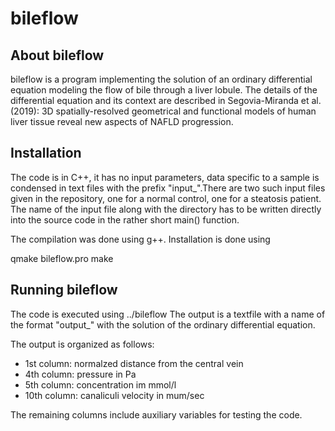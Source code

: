 # bileflow

## About bileflow

bileflow is a program implementing the solution of an ordinary differential equation modeling the flow of bile through a liver lobule. The details of the differential equation and its context are described in Segovia-Miranda et al. (2019): 3D spatially-resolved geometrical and functional models of human liver tissue reveal new aspects of NAFLD progression. 

## Installation 

The code is in C++, it has no input parameters, data specific to a sample is condensed in text files with the prefix "input_".There are two such input files given in the repository, one for a normal control, one for a steatosis patient. The name of the input file along with the directory has to be written directly into the source code in the rather short main() function.

The compilation was done using g++. Installation is done using

qmake bileflow.pro
make

## Running bileflow

The code is executed using ../bileflow The output is a textfile with a name of the format "output_" with the solution of the ordinary differential equation.

The output is organized as follows: 
* 1st column: normalzed distance from the central vein
* 4th column: pressure in Pa
* 5th column: concentration im mmol/l
* 10th column: canaliculi velocity in mum/sec

The remaining columns include auxiliary variables for testing the code.  
